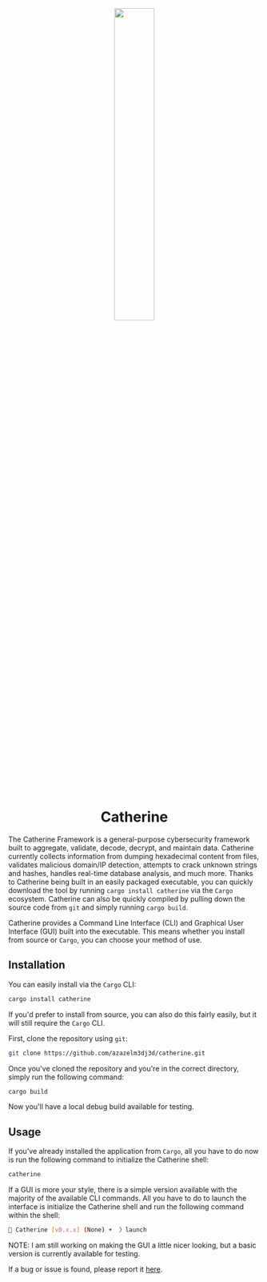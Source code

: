 <div align="center">
    <img src="https://raw.githubusercontent.com/azazelm3dj3d/catherine/main/assets/catherine_icon.png" width="40%" />
</div>

<h1 align="center">
    Catherine
</h1>

The Catherine Framework is a general-purpose cybersecurity framework built to aggregate, validate, decode, decrypt, and maintain data. Catherine currently collects information from dumping hexadecimal content from files, validates malicious domain/IP detection, attempts to crack unknown strings and hashes, handles real-time database analysis, and much more. Thanks to Catherine being built in an easily packaged executable, you can quickly download the tool by running `cargo install catherine` via the `Cargo` ecosystem. Catherine can also be quickly compiled by pulling down the source code from `git` and simply running `cargo build`.

Catherine provides a Command Line Interface (CLI) and Graphical User Interface (GUI) built into the executable. This means whether you install from source or `Cargo`, you can choose your method of use.

## Installation

You can easily install via the `Cargo` CLI:
```bash
cargo install catherine
```

If you'd prefer to install from source, you can also do this fairly easily, but it will still require the `Cargo` CLI.

First, clone the repository using `git`:

```bash
git clone https://github.com/azazelm3dj3d/catherine.git
```

Once you've cloned the repository and you're in the correct directory, simply run the following command:

```bash
cargo build
```

Now you'll have a local debug build available for testing.

## Usage

If you've already installed the application from `Cargo`, all you have to do now is run the following command to initialize the Catherine shell:

```bash
catherine
```

If a GUI is more your style, there is a simple version available with the majority of the available CLI commands. All you have to do to launch the interface is initialize the Catherine shell and run the following command within the shell:

```bash
🦀 Catherine [v0.x.x] (None) ☀️  〉launch
```

NOTE: I am still working on making the GUI a little nicer looking, but a basic version is currently available for testing.

If a bug or issue is found, please report it [here](https://github.com/azazelm3dj3d/catherine/issues).